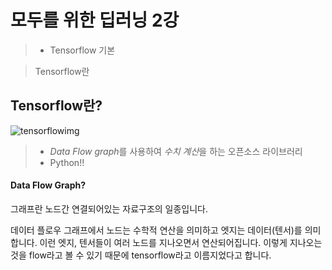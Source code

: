 # 모두를 위한 딥러닝 2강

> -   Tensorflow 기본

> Tensorflow란

## Tensorflow란?

![tensorflowimg](https://upload.wikimedia.org/wikipedia/commons/thumb/1/11/TensorFlowLogo.svg/1200px-TensorFlowLogo.svg.png)

> -   *Data Flow graph*를 사용하여 *수치 계산*을 하는 오픈소스 라이브러리
> -   Python!!

#### Data Flow Graph?

그래프란 노드간 연결되어있는 자료구조의 일종입니다.

데이터 플로우 그래프에서 노드는 수학적 연산을 의미하고 엣지는 데이터(텐서)를 의미 합니다. 이런 엣지, 텐서들이 여러 노드를 지나오면서 연산되어집니다. 이렇게 지나오는 것을 flow라고 볼 수 있기 때문에 tensorflow라고 이름지었다고 합니다.
